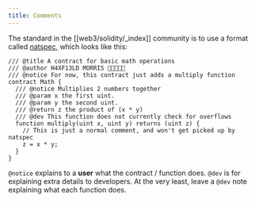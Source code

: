 ```yaml
---
title: Comments
---
```


The standard in the [[web3/solidity/_index]] community is to use a format called [natspec](https://docs.soliditylang.org/en/v0.8.16/natspec-format.html), which looks like this:

```solidity
/// @title A contract for basic math operations
/// @author H4XF13LD MORRIS 💯💯😎💯💯
/// @notice For now, this contract just adds a multiply function
contract Math {
  /// @notice Multiplies 2 numbers together
  /// @param x the first uint.
  /// @param y the second uint.
  /// @return z the product of (x * y)
  /// @dev This function does not currently check for overflows
  function multiply(uint x, uint y) returns (uint z) {
    // This is just a normal comment, and won't get picked up by natspec
    z = x * y;
  }
}
```

`@notice` explains to a **user** what the contract / function does. `@dev` is for explaining extra details to developers. At the very least, leave a `@dev` note explaining what each function does.
